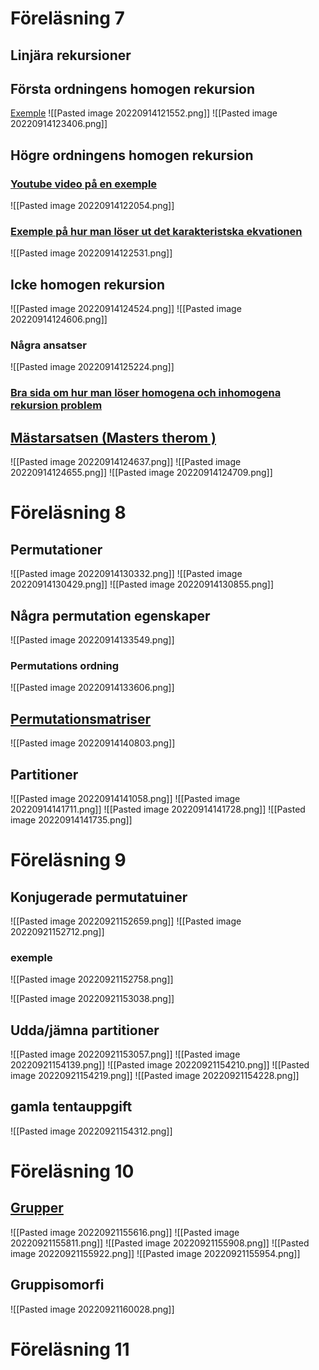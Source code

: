 # Föreläsning 7
## Linjära rekursioner
## Första ordningens homogen rekursion 
[Exemple](https://math.stackexchange.com/questions/3938343/how-to-solve-first-order-linear-recurrence-relation-using-characteristic-equatio)
![[Pasted image 20220914121552.png]]
![[Pasted image 20220914123406.png]]

## Högre ordningens homogen rekursion 
### [Youtube video på en exemple](https://www.youtube.com/watch?v=d5jTxBNK6OU)

![[Pasted image 20220914122054.png]]
### [Exemple på hur man löser ut det karakteristska ekvationen](https://math.stackexchange.com/questions/166743/how-to-get-the-characteristic-equation)

![[Pasted image 20220914122531.png]]

## Icke homogen rekursion 
![[Pasted image 20220914124524.png]]
![[Pasted image 20220914124606.png]]
### Några ansatser
![[Pasted image 20220914125224.png]]


### [Bra sida om hur man löser homogena och inhomogena rekursion problem](https://www.tutorialspoint.com/discrete_mathematics/discrete_mathematics_recurrence_relation.htm)

## [Mästarsatsen (Masters therom )](https://en.wikipedia.org/wiki/Master_theorem_(analysis_of_algorithms))


![[Pasted image 20220914124637.png]]
![[Pasted image 20220914124655.png]]
![[Pasted image 20220914124709.png]]

# Föreläsning 8
## Permutationer
![[Pasted image 20220914130332.png]]
![[Pasted image 20220914130429.png]]
![[Pasted image 20220914130855.png]]
## Några permutation egenskaper
![[Pasted image 20220914133549.png]]
### Permutations ordning 
![[Pasted image 20220914133606.png]]
## [Permutationsmatriser](https://sv.wikipedia.org/wiki/Permutationsmatris)
![[Pasted image 20220914140803.png]]
## Partitioner
![[Pasted image 20220914141058.png]]
![[Pasted image 20220914141711.png]]
![[Pasted image 20220914141728.png]]
![[Pasted image 20220914141735.png]]

# Föreläsning 9
## Konjugerade permutatuiner
![[Pasted image 20220921152659.png]]
![[Pasted image 20220921152712.png]]
### exemple 
![[Pasted image 20220921152758.png]]

![[Pasted image 20220921153038.png]]
## Udda/jämna partitioner 
![[Pasted image 20220921153057.png]]
![[Pasted image 20220921154139.png]]
![[Pasted image 20220921154210.png]]
![[Pasted image 20220921154219.png]]
![[Pasted image 20220921154228.png]]
## gamla tentauppgift
![[Pasted image 20220921154312.png]]


# Föreläsning 10
## [Grupper](https://sv.wikipedia.org/wiki/Grupp_(matematik))

![[Pasted image 20220921155616.png]]
![[Pasted image 20220921155811.png]]
![[Pasted image 20220921155908.png]]
![[Pasted image 20220921155922.png]]
![[Pasted image 20220921155954.png]]

## Gruppisomorfi
![[Pasted image 20220921160028.png]]

# Föreläsning 11


